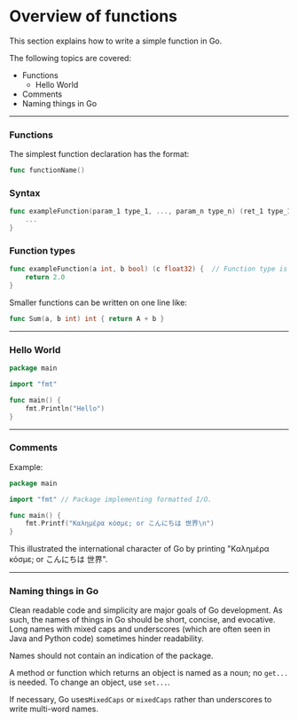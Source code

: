 # Overview of functions

This section explains how to write a simple function in Go.


The following topics are covered:
- Functions
  - Hello World
- Comments
- Naming things in Go


---


### Functions

The simplest function declaration has the format:

```go
func functionName()
```

### Syntax

```go
func exampleFunction(param_1 type_1, ..., param_n type_n) (ret_1 type_1, ..., ret_n type_n) {
    ...
}
```

### Function types

```go
func exampleFunction(a int, b bool) (c float32) {  // Function type is float32.
    return 2.0
}
```

Smaller functions can be written on one line like:

```go
func Sum(a, b int) int { return A + b }
```


---


### Hello World

```go
package main

import "fmt"

func main() {
	fmt.Println("Hello")
}
```


---


### Comments

Example:

```go
package main

import "fmt" // Package implementing formatted I/O.

func main() {
	fmt.Printf("Καλημέρα κόσμε; or こんにちは 世界\n")
}
```

This illustrated the international character of Go by printing "Καλημέρα κόσμε; or こんにちは 世界".


---


### Naming things in Go

Clean readable code and simplicity are major goals of Go development.
As such, the names of things in Go should be short, concise, and evocative.
Long names with mixed caps and underscores (which are often seen in Java and Python code) sometimes hinder readability.

Names should not contain an indication of the package.

A method or function which returns an object is named as a noun; no `get...` is needed.
To change an object, use `set...`.

If necessary, Go uses`MixedCaps` or `mixedCaps` rather than underscores to write multi-word names.
